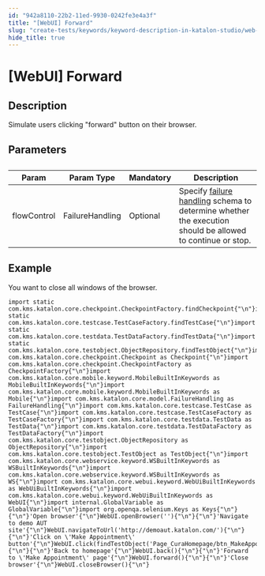```yaml
---
id: "942a8110-22b2-11ed-9930-0242fe3e4a3f"
title: "[WebUI] Forward"
slug: "create-tests/keywords/keyword-description-in-katalon-studio/web-ui-keywords/webui-forward"
hide_title: true
---
```


# <a id="id_0" class="anchor_top_offset"/><a id="ariaid-title1" class="anchor_top_offset"/>[WebUI] Forward


## <a id="id_0__id_1" class="anchor_top_offset"/>Description

              
<p xmlns="http://www.w3.org/1999/xhtml" className="p">Simulate users clicking "forward" button on their browser.</p> 
      

## <a id="id_0__id_2" class="anchor_top_offset"/>Parameters

              
<table xmlns="http://www.w3.org/1999/xhtml" className="table anchor_top_offset" id="id_0__4b29986e-7333-4bc5-9b2f-afac7b437860"><caption /><thead className="thead"><tr className><th className="entry anchor_top_offset" id="id_0__4b29986e-7333-4bc5-9b2f-afac7b437860__entry__1">Param</th><th className="entry anchor_top_offset" id="id_0__4b29986e-7333-4bc5-9b2f-afac7b437860__entry__2">Param Type</th><th className="entry anchor_top_offset" id="id_0__4b29986e-7333-4bc5-9b2f-afac7b437860__entry__3">Mandatory</th><th className="entry anchor_top_offset" id="id_0__4b29986e-7333-4bc5-9b2f-afac7b437860__entry__4">Description</th></tr></thead><tbody className="tbody"><tr className><td className="entry" headers="id_0__4b29986e-7333-4bc5-9b2f-afac7b437860__entry__1 id_0__4b29986e-7333-4bc5-9b2f-afac7b437860__entry__2 id_0__4b29986e-7333-4bc5-9b2f-afac7b437860__entry__3 id_0__4b29986e-7333-4bc5-9b2f-afac7b437860__entry__4 ">flowControl</td><td className="entry" headers="id_0__4b29986e-7333-4bc5-9b2f-afac7b437860__entry__1 id_0__4b29986e-7333-4bc5-9b2f-afac7b437860__entry__2 id_0__4b29986e-7333-4bc5-9b2f-afac7b437860__entry__3 id_0__4b29986e-7333-4bc5-9b2f-afac7b437860__entry__4 ">FailureHandling</td><td className="entry" headers="id_0__4b29986e-7333-4bc5-9b2f-afac7b437860__entry__1 id_0__4b29986e-7333-4bc5-9b2f-afac7b437860__entry__2 id_0__4b29986e-7333-4bc5-9b2f-afac7b437860__entry__3 id_0__4b29986e-7333-4bc5-9b2f-afac7b437860__entry__4 ">Optional</td><td className="entry" headers="id_0__4b29986e-7333-4bc5-9b2f-afac7b437860__entry__1 id_0__4b29986e-7333-4bc5-9b2f-afac7b437860__entry__2 id_0__4b29986e-7333-4bc5-9b2f-afac7b437860__entry__3 id_0__4b29986e-7333-4bc5-9b2f-afac7b437860__entry__4 ">Specify <a className="xref" href="/maintain/configure-failure-handling-settings-in-katalon-studio">failure handling</a> schema to         determine whether the execution should be allowed to continue or         stop.</td></tr></tbody></table> 
      

## <a id="id_0__id_3" class="anchor_top_offset"/>Example

              
<p xmlns="http://www.w3.org/1999/xhtml" className="p">You want to close all windows of the browser.</p> 
              
<pre xmlns="http://www.w3.org/1999/xhtml" className="pre codeblock"><code>import static com.kms.katalon.core.checkpoint.CheckpointFactory.findCheckpoint{"\n"}import static com.kms.katalon.core.testcase.TestCaseFactory.findTestCase{"\n"}import static com.kms.katalon.core.testdata.TestDataFactory.findTestData{"\n"}import static com.kms.katalon.core.testobject.ObjectRepository.findTestObject{"\n"}import com.kms.katalon.core.checkpoint.Checkpoint as Checkpoint{"\n"}import com.kms.katalon.core.checkpoint.CheckpointFactory as CheckpointFactory{"\n"}import com.kms.katalon.core.mobile.keyword.MobileBuiltInKeywords as MobileBuiltInKeywords{"\n"}import com.kms.katalon.core.mobile.keyword.MobileBuiltInKeywords as Mobile{"\n"}import com.kms.katalon.core.model.FailureHandling as FailureHandling{"\n"}import com.kms.katalon.core.testcase.TestCase as TestCase{"\n"}import com.kms.katalon.core.testcase.TestCaseFactory as TestCaseFactory{"\n"}import com.kms.katalon.core.testdata.TestData as TestData{"\n"}import com.kms.katalon.core.testdata.TestDataFactory as TestDataFactory{"\n"}import com.kms.katalon.core.testobject.ObjectRepository as ObjectRepository{"\n"}import com.kms.katalon.core.testobject.TestObject as TestObject{"\n"}import com.kms.katalon.core.webservice.keyword.WSBuiltInKeywords as WSBuiltInKeywords{"\n"}import com.kms.katalon.core.webservice.keyword.WSBuiltInKeywords as WS{"\n"}import com.kms.katalon.core.webui.keyword.WebUiBuiltInKeywords as WebUiBuiltInKeywords{"\n"}import com.kms.katalon.core.webui.keyword.WebUiBuiltInKeywords as WebUI{"\n"}import internal.GlobalVariable as GlobalVariable{"\n"}import org.openqa.selenium.Keys as Keys{"\n"}{"\n"}'Open browser'{"\n"}WebUI.openBrowser(''){"\n"}{"\n"}'Navigate to demo AUT site'{"\n"}WebUI.navigateToUrl('http://demoaut.katalon.com/'){"\n"}{"\n"}'Click on \'Make Appointment\' button'{"\n"}WebUI.click(findTestObject('Page_CuraHomepage/btn_MakeAppointment')){"\n"}{"\n"}'Back to homepage'{"\n"}WebUI.back(){"\n"}{"\n"}'Forward to \'Make Appointment\' page'{"\n"}WebUI.forward(){"\n"}{"\n"}'Close browser'{"\n"}WebUI.closeBrowser(){"\n"}</code></pre> 
            
